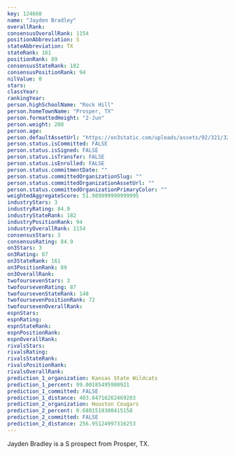 ```yaml
---
key: 124660
name: "Jayden Bradley"
overallRank: 
consensusOverallRank: 1154
positionAbbreviation: S
stateAbbreviation: TX
stateRank: 161
positionRank: 89
consensusStateRank: 182
consensusPositionRank: 94
nilValue: 0
stars: 
classYear: 
rankingYear: 
person.highSchoolName: "Rock Hill"
person.homeTownName: "Prosper, TX"
person.formattedHeight: "2-Jun"
person.weight: 200
person.age: 
person.defaultAssetUrl: "https://on3static.com/uploads/assets/92/321/321092.png"
person.status.isCommitted: FALSE
person.status.isSigned: FALSE
person.status.isTransfer: FALSE
person.status.isEnrolled: FALSE
person.status.commitmentDate: ""
person.status.committedOrganizationSlug: ""
person.status.committedOrganizationAssetUrl: ""
person.status.committedOrganizationPrimaryColor: ""
weightedAggregateScore: 51.989999999999995
industryStars: 3
industryRating: 84.9
industryStateRank: 182
industryPositionRank: 94
industryOverallRank: 1154
consensusStars: 3
consensusRating: 84.9
on3Stars: 3
on3Rating: 87
on3StateRank: 161
on3PositionRank: 89
on3OverallRank: 
twofoursevenStars: 3
twofoursevenRating: 87
twofoursevenStateRank: 148
twofoursevenPositionRank: 72
twofoursevenOverallRank: 
espnStars: 
espnRating: 
espnStateRank: 
espnPositionRank: 
espnOverallRank: 
rivalsStars: 
rivalsRating: 
rivalsStateRank: 
rivalsPositionRank: 
rivalsOverallRank: 
prediction_1_organization: Kansas State Wildcats
prediction_1_percent: 99.00185495980921
prediction_1_committed: FALSE
prediction_1_distance: 403.84716262469203
prediction_2_organization: Houston Cougars
prediction_2_percent: 0.6801519300415158
prediction_2_committed: FALSE
prediction_2_distance: 256.95124997316253
---
```

Jayden Bradley is a S prospect from Prosper, TX.